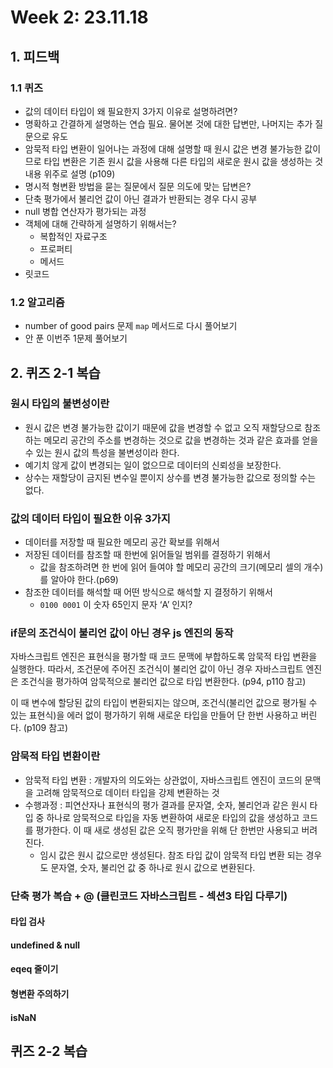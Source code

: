 # Week 2: 23.11.18

## 1. 피드백

### 1.1 퀴즈

- 값의 데이터 타입이 왜 필요한지 3가지 이유로 설명하려면?
- 명확하고 간결하게 설명하는 연습 필요. 물어본 것에 대한 답변만, 나머지는 추가 질문으로 유도
- 암묵적 타입 변환이 일어나는 과정에 대해 설명할 때 원시 값은 변경 불가능한 값이므로 타입 변환은 기존 원시 값을 사용해 다른 타입의 새로운 원시 값을 생성하는 것 내용 위주로 설명 (p109)
- 명시적 형변환 방법을 묻는 질문에서 질문 의도에 맞는 답변은?
- 단축 평가에서 불리언 값이 아닌 결과가 반환되는 경우 다시 공부
- null 병합 연산자가 평가되는 과정
- 객체에 대해 간략하게 설명하기 위해서는?
  - 복합적인 자료구조
  - 프로퍼티
  - 메서드
- 릿코드

### 1.2 알고리즘

- number of good pairs 문제 `map` 메서드로 다시 풀어보기
- 안 푼 이번주 1문제 풀어보기

## 2. 퀴즈 2-1 복습

### 원시 타입의 불변성이란

- 원시 값은 변경 불가능한 값이기 때문에 값을 변경할 수 없고 오직 재할당으로 참조하는 메모리 공간의 주소를 변경하는 것으로 값을 변경하는 것과 같은 효과를 얻을 수 있는 원시 값의 특성을 불변성이라 한다.
- 예기치 않게 값이 변경되는 일이 없으므로 데이터의 신뢰성을 보장한다.
- 상수는 재할당이 금지된 변수일 뿐이지 상수를 변경 불가능한 값으로 정의할 수는 없다.

### 값의 데이터 타입이 필요한 이유 3가지

- 데이터를 저장할 때 필요한 메모리 공간 확보를 위해서
- 저장된 데이터를 참조할 때 한번에 읽어들일 범위를 결정하기 위해서
  - 값을 참조하려면 한 번에 읽어 들여야 할 메모리 공간의 크기(메모리 셀의 개수)를 알아야 한다.(p69)
- 참조한 데이터를 해석할 때 어떤 방식으로 해석할 지 결정하기 위해서
  - `0100 0001` 이 숫자 65인지 문자 ‘A’ 인지?

### if문의 조건식이 불리언 값이 아닌 경우 js 엔진의 동작

자바스크립트 엔진은 표현식을 평가할 때 코드 문맥에 부합하도록 암묵적 타입 변환을 실행한다.
따라서, 조건문에 주어진 조건식이 불리언 값이 아닌 경우 자바스크립트 엔진은 조건식을 평가하여 암묵적으로 불리언 값으로 타입 변환한다. (p94, p110 참고)

이 때 변수에 할당된 값의 타입이 변환되지는 않으며, 조건식(불리언 값으로 평가될 수 있는 표현식)을 에러 없이 평가하기 위해 새로운 타입을 만들어 단 한번 사용하고 버린다. (p109 참고)

### 암묵적 타입 변환이란

- 암묵적 타입 변환 : 개발자의 의도와는 상관없이, 자바스크립트 엔진이 코드의 문맥을 고려해 암묵적으로 데이터 타입을 강제 변환하는 것
- 수행과정 : 피연산자나 표현식의 평가 결과를 문자열, 숫자, 불리언과 같은 원시 타입 중 하나로 암묵적으로 타입을 자동 변환하여 새로운 타입의 값을 생성하고 코드를 평가한다. 이 때 새로 생성된 값은 오직 평가만을 위해 단 한번만 사용되고 버려진다.
  - 임시 값은 원시 값으로만 생성된다. 참조 타입 값이 암묵적 타입 변환 되는 경우도 문자열, 숫자, 불리언 값 중 하나로 원시 값으로 변환된다.

### 단축 평가 복습 + @ (클린코드 자바스크립트 - 섹션3 타입 다루기)

#### 타입 검사

#### undefined & null

#### eqeq 줄이기

#### 형변환 주의하기

#### isNaN

## 퀴즈 2-2 복습
